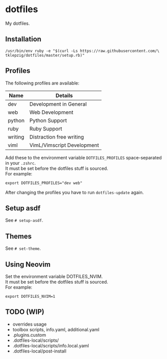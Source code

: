 # dotfiles

My dotfiles.

## Installation

    /usr/bin/env ruby -e "$(curl -Ls https://raw.githubusercontent.com/\
    tklepzig/dotfiles/master/setup.rb)"

## Profiles

The following profiles are available:

| Name    | Details                    |
| ------- | -------------------------- |
| dev     | Development in General     |
| web     | Web Development            |
| python  | Python Support             |
| ruby    | Ruby Support               |
| writing | Distraction free writing   |
| viml    | VimL/Vimscript Development |

Add these to the environment variable `DOTFILES_PROFILES` space-separated in
your `.zshrc`.  
It must be set before the dotfiles stuff is sourced.  
For example:

    export DOTFILES_PROFILES="dev web"

After changing the profiles you have to run `dotfiles-update` again.

## Setup asdf

See `# setup-asdf`.

## Themes

See `# set-theme`.

## Using Neovim

Set the environment variable DOTFILES_NVIM.  
It must be set before the dotfiles stuff is sourced.  
For example:

    export DOTFILES_NVIM=1

## TODO (WIP)

- overrides usage
- toolbox scripts, info.yaml, additional.yaml
- .plugins.custom
- .dotfiles-local/scripts/
- .dotfiles-local/scripts/info.local.yaml
- .dotfiles-local/post-install
